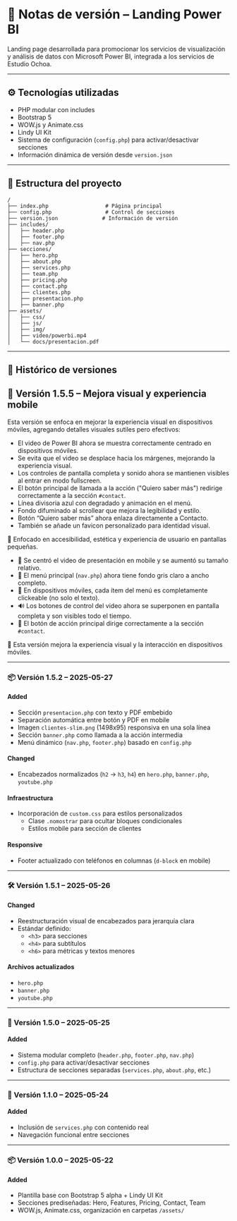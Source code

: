 # 📄 Notas de versión – Landing Power BI

Landing page desarrollada para promocionar los servicios de visualización y análisis de datos con Microsoft Power BI, integrada a los servicios de Estudio Ochoa.

---

## ⚙️ Tecnologías utilizadas

- PHP modular con includes
- Bootstrap 5
- WOW.js y Animate.css
- Lindy UI Kit
- Sistema de configuración (`config.php`) para activar/desactivar secciones
- Información dinámica de versión desde `version.json`

---

## 📁 Estructura del proyecto

```
/
├── index.php                  # Página principal
├── config.php                 # Control de secciones
├── version.json              # Información de versión
├── includes/
│   ├── header.php
│   ├── footer.php
│   ├── nav.php
├── secciones/
│   ├── hero.php
│   ├── about.php
│   ├── services.php
│   ├── team.php
│   ├── pricing.php
│   ├── contact.php
│   ├── clientes.php
│   ├── presentacion.php
│   ├── banner.php
├── assets/
│   ├── css/
│   ├── js/
│   ├── img/
│   ├── video/powerbi.mp4
│   └── docs/presentacion.pdf
```

---

## 📝 Histórico de versiones

## 🚀 Versión 1.5.5 – Mejora visual y experiencia mobile

Esta versión se enfoca en mejorar la experiencia visual en dispositivos móviles, agregando detalles visuales sutiles pero efectivos:

- El video de Power BI ahora se muestra correctamente centrado en dispositivos móviles.
- Se evita que el video se desplace hacia los márgenes, mejorando la experiencia visual.
- Los controles de pantalla completa y sonido ahora se mantienen visibles al entrar en modo fullscreen.
- El botón principal de llamada a la acción ("Quiero saber más") redirige correctamente a la sección `#contact`.
- Línea divisoria azul con degradado y animación en el menú.
- Fondo difuminado al scrollear que mejora la legibilidad y estilo.
- Botón “Quiero saber más” ahora enlaza directamente a Contacto.
- También se añade un favicon personalizado para identidad visual.


🎯 Enfocado en accesibilidad, estética y experiencia de usuario en pantallas pequeñas.

- 🎥 Se centró el video de presentación en mobile y se aumentó su tamaño relativo.
- 🧭 El menú principal (`nav.php`) ahora tiene fondo gris claro a ancho completo.
- 📱 En dispositivos móviles, cada ítem del menú es completamente clickeable (no solo el texto).
- 🔊 Los botones de control del video ahora se superponen en pantalla completa y son visibles todo el tiempo.
- 🔗 El botón de acción principal dirige correctamente a la sección `#contact`.

🧩 Esta versión mejora la experiencia visual y la interacción en dispositivos móviles.

---

### 📦 Versión 1.5.2 – 2025-05-27

#### Added
- Sección `presentacion.php` con texto y PDF embebido
- Separación automática entre botón y PDF en mobile
- Imagen `clientes-slim.png` (1498x95) responsiva en una sola línea
- Sección `banner.php` como llamada a la acción intermedia
- Menú dinámico (`nav.php`, `footer.php`) basado en `config.php`

#### Changed
- Encabezados normalizados (`h2` → `h3`, `h4`) en `hero.php`, `banner.php`, `youtube.php`

#### Infraestructura
- Incorporación de `custom.css` para estilos personalizados
  - Clase `.nomostrar` para ocultar bloques condicionales
  - Estilos mobile para sección de clientes

#### Responsive
- Footer actualizado con teléfonos en columnas (`d-block` en mobile)

---

### 🛠 Versión 1.5.1 – 2025-05-26

#### Changed
- Reestructuración visual de encabezados para jerarquía clara
- Estándar definido:
  - `<h3>` para secciones
  - `<h4>` para subtítulos
  - `<h6>` para métricas y textos menores

#### Archivos actualizados
- `hero.php`
- `banner.php`
- `youtube.php`

---

### 🔧 Versión 1.5.0 – 2025-05-25

#### Added
- Sistema modular completo (`header.php`, `footer.php`, `nav.php`)
- `config.php` para activar/desactivar secciones
- Estructura de secciones separadas (`services.php`, `about.php`, etc.)

---

### 🧱 Versión 1.1.0 – 2025-05-24

#### Added
- Inclusión de `services.php` con contenido real
- Navegación funcional entre secciones

---

### 📦 Versión 1.0.0 – 2025-05-22

#### Added
- Plantilla base con Bootstrap 5 alpha + Lindy UI Kit
- Secciones prediseñadas: Hero, Features, Pricing, Contact, Team
- WOW.js, Animate.css, organización en carpetas `/assets/`
